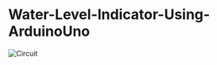 # Water-Level-Indicator-Using-ArduinoUno

![Circuit](https://github.com/user-attachments/assets/85da967a-412f-4c1e-aaeb-318b213e4f7a)
